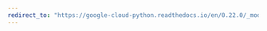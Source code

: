 ```yaml
---
redirect_to: "https://google-cloud-python.readthedocs.io/en/0.22.0/_modules/google/cloud/logging/handlers/transports/sync.html"
---
```

